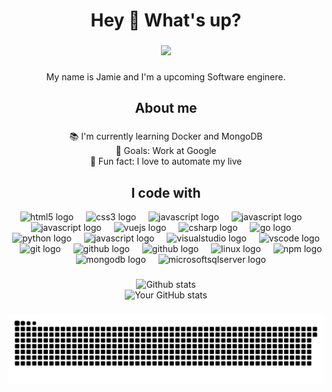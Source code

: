 <h1 align="center">Hey 👋 What's up?</h1>

###
<p align="center">
    <img src="https://readme-typing-svg.herokuapp.com/?lines=Yoooooooooooooooo;Welcome+to+my+profile!;Have+a+look+around!&font=Fira%20Code&color=%4393FA&center=true&width=280&height=50">
</p>

###

<p align="center">My name is Jamie and I'm a upcoming Software enginere.

###

<h2 align="center">About me</h2>

###

<p align="center">📚 I'm currently learning Docker and MongoDB<br>🎯 Goals: Work at Google<br>🎲 Fun fact: I love to automate my live</p>

###

<h2 align="center">I code with</h2>

<div align="center">
  <img src="https://cdn.jsdelivr.net/gh/devicons/devicon/icons/html5/html5-original.svg" height="40" alt="html5 logo"  />
  <img width="12" />
  <img src="https://cdn.jsdelivr.net/gh/devicons/devicon/icons/css3/css3-original.svg" height="40" alt="css3 logo"  />
  <img width="12" />
  <img src="https://cdn.jsdelivr.net/gh/devicons/devicon/icons/javascript/javascript-original.svg" height="40" alt="javascript logo"  />
  <img width="12" />
  <img src="https://cdn.jsdelivr.net/gh/devicons/devicon/icons/typescript/typescript-original.svg" height="40" alt="javascript logo"  />
  <img width="12" />
  <img src="https://cdn.jsdelivr.net/gh/devicons/devicon/icons/react/react-original.svg" height="40" alt="javascript logo"  />
  <img width="12" />
  <img src="https://cdn.jsdelivr.net/gh/devicons/devicon/icons/vuejs/vuejs-original.svg" height="40" alt="vuejs logo"  />
  <img width="12" />
  <img src="https://cdn.jsdelivr.net/gh/devicons/devicon/icons/csharp/csharp-original.svg" height="40" alt="csharp logo"  />
  <img width="12" />
  <img src="https://cdn.jsdelivr.net/gh/devicons/devicon/icons/go/go-original-wordmark.svg" height="40" alt="go logo"  />
  <img width="12" />
  <img src="https://cdn.jsdelivr.net/gh/devicons/devicon/icons/python/python-original.svg" height="40" alt="python logo"  />
  <img width="12" />
  <img src="https://cdn.jsdelivr.net/gh/devicons/devicon/icons/rider/rider-original.svg" height="40" alt="javascript logo"  />
  <img width="12" />
  <img src="https://cdn.jsdelivr.net/gh/devicons/devicon/icons/visualstudio/visualstudio-plain.svg" height="40" alt="visualstudio logo"  />
  <img width="12" />
  <img src="https://cdn.jsdelivr.net/gh/devicons/devicon/icons/vscode/vscode-original.svg" height="40" alt="vscode logo"  />
  <img width="12" />
  <img src="https://cdn.jsdelivr.net/gh/devicons/devicon/icons/git/git-original.svg" height="40" alt="git logo"  />
  <img width="12" />
  <img src="https://cdn.jsdelivr.net/gh/devicons/devicon/icons/github/github-original.svg" height="40" alt="github logo"  />
  <img width="12" />
  <img src="https://cdn.jsdelivr.net/gh/devicons/devicon/icons/docker/docker-original.svg" height="40" alt="github logo"  />
  <img width="12" />
  <img src="https://cdn.jsdelivr.net/gh/devicons/devicon/icons/linux/linux-original.svg" height="40" alt="linux logo"  />
  <img width="12" />
  <img src="https://cdn.jsdelivr.net/gh/devicons/devicon/icons/npm/npm-original-wordmark.svg" height="40" alt="npm logo"  />
  <img width="12" />
  <img src="https://cdn.jsdelivr.net/gh/devicons/devicon/icons/mongodb/mongodb-plain-wordmark.svg" height="40" alt="mongodb logo"  />
  <img width="12" />
  <img src="https://cdn.jsdelivr.net/gh/devicons/devicon/icons/microsoftsqlserver/microsoftsqlserver-plain-wordmark.svg" height="40" alt="microsoftsqlserver logo"  />
</div>

###

<div align="center">
    <img src="https://github-readme-streak-stats.herokuapp.com?user=Jamie-Poeffel&theme=dark&ring=4393FA&file=4393FA&currStreakNum=4393FA&currStreakLabel=4393FA&hide_border=true" alt="Github stats"/>
</div>
<div align="center">
    <img src="https://github-readme-stats.vercel.app/api?username=Jamie-Poeffel&hide_border=true&show_icons=true&bg_color=151515&title_color=4393FA&icon_color=4393FA&text_bold=false&text_color=fff" alt="Your GitHub stats"/>
</div>

###
<div align="center">
<picture>
  <source media="(prefers-color-scheme: dark)" srcset="https://raw.githubusercontent.com/Jamie-Poeffel/Jamie-Poeffel/output/github-snake-dark.svg" />
  <source media="(prefers-color-scheme: light)" srcset="https://raw.githubusercontent.com/Jamie-Poeffel/Jamie-Poeffel/output/github-snake.svg" />
  <img alt="github-snake" src="https://raw.githubusercontent.com/Jamie-Poeffel/Jamie-Poeffel/output/github-snake.svg" />
</picture>
</div>
